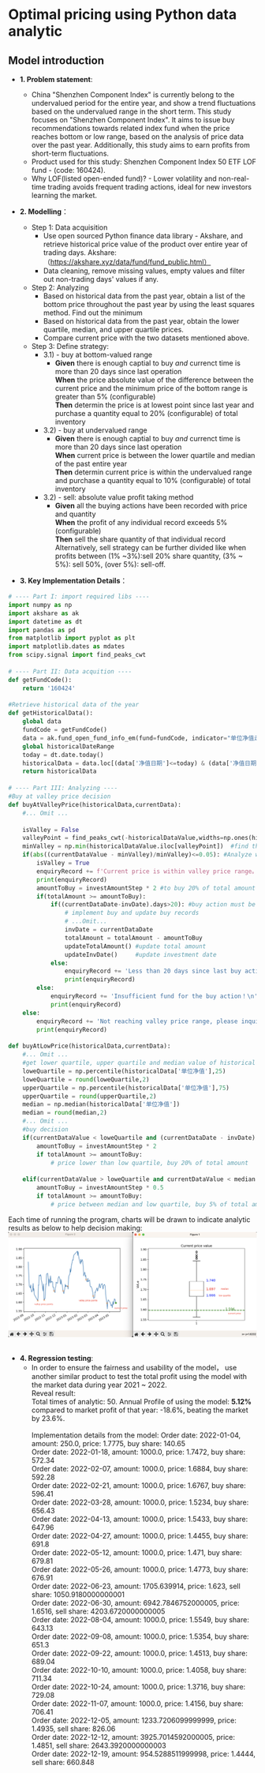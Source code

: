 # Optimal pricing using Python data analytic
## Model introduction
* **1. Problem statement**: 
  * China "Shenzhen Component Index" is currently belong to the undervalued period for the entire year, and show a trend fluctuations based on the undervalued range in the short term. This study focuses on "Shenzhen Component Index". It aims to issue buy recommendations towards related index fund when the price reaches bottom or low range, based on the analysis of price data over the past year. Additionally, this study aims to earn profits from short-term fluctuations.
  * Product used for this study: Shenzhen Component Index 50 ETF LOF fund - (code: 160424). 
  * Why LOF(listed open-ended fund)? - Lower volatility and non-real-time trading avoids frequent trading actions, ideal for new investors learning the market.
* **2. Modelling**：
  * Step 1: Data acquisition 
    * Use open sourced Python finance data library - Akshare, and retrieve historical price value of the product over entire year of trading days. Akshare: （https://akshare.xyz/data/fund/fund_public.html）
    * Data cleaning, remove missing values, empty values and filter out non-trading days' values if any.
  * Step 2: Analyzing 
    * Based on historical data from the past year, obtain a list of the bottom price throughout the past year by using the least squares method. Find out the minimum 
    * Based on historical data from the past year, obtain the lower quartile, median, and upper quartile prices.
    * Compare current price with the two datasets mentioned above.
  * Step 3: Define strategy:
    * 3.1) - buy at bottom-valued range
      * **Given** there is enough captial to buy _and_ currenct time is more than 20 days since last operation
    <br/> **When** the price absolute value of the difference between the current price and the minimum price of the bottom range is greater than 5% (configurable)
    <br/> **Then** determin the price is at lowest point since last year and purchase a quantity equal to 20% (configurable) of total inventory<br/>
    * 3.2) - buy at undervalued range
      * **Given** there is enough captial to buy _and_ currenct time is more than 20 days since last operation
    <br/> **When** current price is between the lower quartile and median of the past entire year
    <br/> **Then** determin current price is within the undervalued range and purchase a quantity equal to 10% (configurable) of total inventory<br/>
    * 3.2) - sell: absolute value profit taking method
      * **Given** all the buying actions have been recorded with price and quantity
    <br/> **When** the profit of any individual record exceeds 5%(configurable)
    <br/> **Then** sell the share quantity of that individual record
    <br/> Alternatively, sell strategy can be further divided like when profits between (1% ~3%):sell 20% share quantity, (3% ~ 5%): sell 50%, (over 5%): sell-off.

* **3. Key Implementation Details**：
``` python
# ---- Part I: import required libs ----
import numpy as np
import akshare as ak
import datetime as dt
import pandas as pd
from matplotlib import pyplot as plt
import matplotlib.dates as mdates
from scipy.signal import find_peaks_cwt

# ---- Part II: Data acquition ----
def getFundCode():
    return '160424'

#Retrieve historical data of the year
def getHistoricalData():
    global data
    fundCode = getFundCode()
    data = ak.fund_open_fund_info_em(fund=fundCode, indicator="单位净值走势")  #Use Akshare to retrieve fund price data
    global historicalDateRange
    today = dt.date.today()
    historicalData = data.loc[(data['净值日期']<=today) & (data['净值日期']>(today - dt.timedelta(days=historicalDateRange)))] #historical date range is configurable and it
    return historicalData

# ---- Part III: Analyzing ----
#Buy at valley price decision
def buyAtValleyPrice(historicalData,currentData):
    #... Omit ...
   
    isValley = False
    valleyPoint = find_peaks_cwt(-historicalDataValue,widths=np.ones(historicalDataValue.shape)*2)-1 #find a list of valley value point
    minValley = np.min(historicalDataValue.iloc[valleyPoint])  #find the minimum valley value from the list
    if(abs((currentDataValue - minValley)/minValley)<=0.05): #Analyze whether it's at valley price range
        isValley = True
        enquiryRecord += f'Current price is within valley price range。Bottom value of the past year：{minValley}，Current price：{currentDataValue}\n'
        print(enquiryRecord)
        amountToBuy = investAmountStep * 2 #to buy 20% of total amount
        if(totalAmount >= amountToBuy):
            if((currentDataDate-invDate).days>20): #buy action must be 20 trading later since last buy action
                # implement buy and update buy records
                # ...Omit...
                invDate = currentDataDate
                totalAmount = totalAmount - amountToBuy
                updateTotalAmount() #update total amount
                updateInvDate()     #update investment date
            else:
                enquiryRecord += 'Less than 20 days since last buy action, wait and avoid frequent buying actions\n'
                print(enquiryRecord)    
        else:
            enquiryRecord += 'Insufficient fund for the buy action！\n'
            print(enquiryRecord)
    else:
        enquiryRecord += 'Not reaching valley price range, please inquiry again later.\n'
        print(enquiryRecord)

def buyAtLowPrice(historicalData,currentData):
    #... Omit ...
    #get lower quartile, upper quartile and median value of historical data
    loweQuartile = np.percentile(historicalData['单位净值'],25)
    loweQuartile = round(loweQuartile,2)
    upperQuartile = np.percentile(historicalData['单位净值'],75)
    upperQuartile = round(upperQuartile,2)
    median = np.median(historicalData['单位净值'])
    median = round(median,2)
    #... Omit ...
    #buy decision
    if(currentDataValue < loweQuartile and (currentDataDate - invDate).days>20):
        amountToBuy = investAmountStep * 2
        if totalAmount >= amountToBuy:
            # price lower than low quartile, buy 20% of total amount
            
    elif(currentDataValue > loweQuartile and currentDataValue < median and (currentDataDate - invDate).days>20):
        amountToBuy = investAmountStep * 0.5
        if totalAmount >= amountToBuy:
            # price between median and low quartile, buy 5% of total amount        
```
Each time of running the program, charts will be drawn to indicate analytic results as below to help decision making:
<img src='https://github.com/SpicyHotdog/pricemodel/blob/main/analytic%20result.png'/><br/><br/>


* **4. Regression testing**: 
  * In order to ensure the fairness and usability of the model， use another similar product to test the total profit using the model with the market data during year 2021 ~ 2022.
  <br/> Reveal result: 
  <br/> Total times of analytic: 50. Annual Profile of using the model: **5.12%** compared to market profit of that year: -18.6%, beating the market by 23.6%.   
  <br/> Implementation details from the model:
Order date: 2022-01-04, amount: 250.0, price: 1.7775, buy share: 140.65<br/>
Order date: 2022-01-18, amount: 1000.0, price: 1.7472, buy share: 572.34<br/>
Order date: 2022-02-07, amount: 1000.0, price: 1.6884, buy share: 592.28<br/>
Order date: 2022-02-21, amount: 1000.0, price: 1.6767, buy share: 596.41<br/>
Order date: 2022-03-28, amount: 1000.0, price: 1.5234, buy share: 656.43<br/>
Order date: 2022-04-13, amount: 1000.0, price: 1.5433, buy share: 647.96<br/>
Order date: 2022-04-27, amount: 1000.0, price: 1.4455, buy share: 691.8<br/>
Order date: 2022-05-12, amount: 1000.0, price: 1.471, buy share: 679.81<br/>
Order date: 2022-05-26, amount: 1000.0, price: 1.4773, buy share: 676.91<br/>
Order date: 2022-06-23, amount: 1705.639914, price: 1.623, sell share: 1050.9180000000001<br/>
Order date: 2022-06-30, amount: 6942.7846752000005, price: 1.6516, sell share: 4203.6720000000005<br/>
Order date: 2022-08-04, amount: 1000.0, price: 1.5549, buy share: 643.13<br/>
Order date: 2022-09-08, amount: 1000.0, price: 1.5354, buy share: 651.3<br/>
Order date: 2022-09-22, amount: 1000.0, price: 1.4513, buy share: 689.04<br/>
Order date: 2022-10-10, amount: 1000.0, price: 1.4058, buy share: 711.34<br/>
Order date: 2022-10-24, amount: 1000.0, price: 1.3716, buy share: 729.08<br/>
Order date: 2022-11-07, amount: 1000.0, price: 1.4156, buy share: 706.41<br/>
Order date: 2022-12-05, amount: 1233.7206099999999, price: 1.4935, sell share: 826.06<br/>
Order date: 2022-12-12, amount: 3925.7014592000005, price: 1.4851, sell share: 2643.3920000000003<br/>
Order date: 2022-12-19, amount: 954.5288511999998, price: 1.4444, sell share: 660.848<br/>
